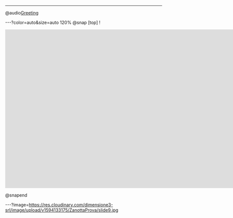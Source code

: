 ---
@audio[Greeting](https://res.cloudinary.com/dimensione3-srl/video/upload/v1594130566/ZanottaProva/Jill_of_the_Jungle_-_Funky_Theme.mp3)

---?color=auto&size=auto 120%
@snap [top]
!<div class="sketchfab-embed-wrapper">
    <iframe title="A 3D model" width="1920" height="510" src="https://sketchfab.com/models/15765b8a4c254ed394bb729ae0ed9641/embed?autostart=1&amp;ui_controls=1&amp;ui_infos=1&amp;ui_inspector=1&amp;ui_stop=1&amp;ui_watermark=1&amp;ui_watermark_link=1" frameborder="0" allow="autoplay; fullscreen; vr" mozallowfullscreen="true" webkitallowfullscreen="true"></iframe>
 
</div>
@snapend

---?image=https://res.cloudinary.com/dimensione3-srl/image/upload/v1594133175/ZanottaProva/slide9.jpg